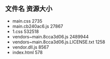 ##  文件名           资源大小
- main.css           2735
- main.cb240ac6.js           27867
- 1.css           532518
- vendors~main.8cca3d06.js           2489944
- vendors~main.8cca3d06.js.LICENSE.txt           1258
- vendor.dll.js           8567
- index.html           578
